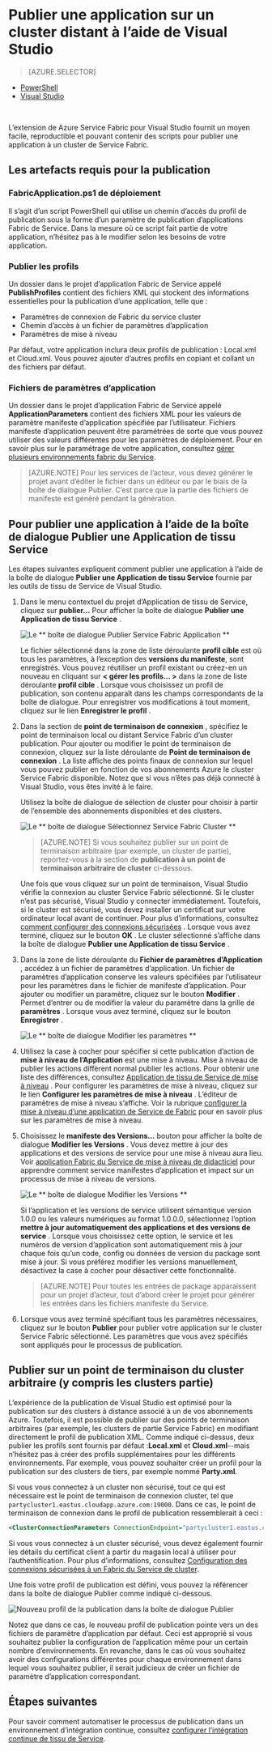 <properties
    pageTitle="Publier une application sur un cluster distant avec Visual Studio | Microsoft Azure"
    description="Découvrez comment publier une application à un cluster de tissu de service distant à l’aide de Visual Studio."
    services="service-fabric"
    documentationCenter="na"
    authors="cawams"
    manager="timlt"
    editor="" />

<tags
    ms.service="multiple"
    ms.devlang="dotnet"
    ms.topic="article"
    ms.tgt_pltfrm="na"
    ms.workload="multiple"
    ms.date="07/29/2016"
    ms.author="cawa" />

# <a name="publish-an-application-to-a-remote-cluster-by-using-visual-studio"></a>Publier une application sur un cluster distant à l’aide de Visual Studio

> [AZURE.SELECTOR]
- [PowerShell](service-fabric-deploy-remove-applications.md)
- [Visual Studio](service-fabric-publish-app-remote-cluster.md)

<br/>

L’extension de Azure Service Fabric pour Visual Studio fournit un moyen facile, reproductible et pouvant contenir des scripts pour publier une application à un cluster de Service Fabric.

## <a name="the-artifacts-required-for-publishing"></a>Les artefacts requis pour la publication

### <a name="deploy-fabricapplicationps1"></a>FabricApplication.ps1 de déploiement

Il s’agit d’un script PowerShell qui utilise un chemin d’accès du profil de publication sous la forme d’un paramètre de publication d’applications Fabric de Service. Dans la mesure où ce script fait partie de votre application, n’hésitez pas à le modifier selon les besoins de votre application.

### <a name="publish-profiles"></a>Publier les profils

Un dossier dans le projet d’application Fabric de Service appelé **PublishProfiles** contient des fichiers XML qui stockent des informations essentielles pour la publication d’une application, telle que :

- Paramètres de connexion de Fabric du service cluster
- Chemin d’accès à un fichier de paramètres d’application
- Paramètres de mise à niveau

Par défaut, votre application inclura deux profils de publication : Local.xml et Cloud.xml. Vous pouvez ajouter d’autres profils en copiant et collant un des fichiers par défaut.

### <a name="application-parameter-files"></a>Fichiers de paramètres d’application

Un dossier dans le projet d’application Fabric de Service appelé **ApplicationParameters** contient des fichiers XML pour les valeurs de paramètre manifeste d’application spécifiée par l’utilisateur. Fichiers manifeste d’application peuvent être paramétrées de sorte que vous pouvez utiliser des valeurs différentes pour les paramètres de déploiement. Pour en savoir plus sur le paramétrage de votre application, consultez [gérer plusieurs environnements fabric du Service](service-fabric-manage-multiple-environment-app-configuration.md).

>[AZURE.NOTE] Pour les services de l’acteur, vous devez générer le projet avant d’éditer le fichier dans un éditeur ou par le biais de la boîte de dialogue Publier. C’est parce que la partie des fichiers de manifeste est généré pendant la génération.

## <a name="to-publish-an-application-by-using-the-publish-service-fabric-application-dialog-box"></a>Pour publier une application à l’aide de la boîte de dialogue Publier une Application de tissu Service

Les étapes suivantes expliquent comment publier une application à l’aide de la boîte de dialogue **Publier une Application de tissu Service** fournie par les outils de tissu de Service de Visual Studio.

1. Dans le menu contextuel du projet d’Application de tissu de Service, cliquez sur **publier...** Pour afficher la boîte de dialogue **Publier une Application de tissu Service** .

    ![Le ** boîte de dialogue Publier Service Fabric Application **][0]

    Le fichier sélectionné dans la zone de liste déroulante **profil cible** est où tous les paramètres, à l’exception des **versions du manifeste**, sont enregistrés. Vous pouvez réutiliser un profil existant ou créez-en un nouveau en cliquant sur **< gérer les profils... >** dans la zone de liste déroulante **profil cible** . Lorsque vous choisissez un profil de publication, son contenu apparaît dans les champs correspondants de la boîte de dialogue. Pour enregistrer vos modifications à tout moment, cliquez sur le lien **Enregistrer le profil** .    

2. Dans la section de **point de terminaison de connexion** , spécifiez le point de terminaison local ou distant Service Fabric d’un cluster publication. Pour ajouter ou modifier le point de terminaison de connexion, cliquez sur la liste déroulante de **Point de terminaison de connexion** . La liste affiche des points finaux de connexion sur lequel vous pouvez publier en fonction de vos abonnements Azure le cluster Service Fabric disponible. Notez que si vous n’êtes pas déjà connecté à Visual Studio, vous êtes invité à le faire.

    Utilisez la boîte de dialogue de sélection de cluster pour choisir à partir de l’ensemble des abonnements disponibles et des clusters.

    ![Le ** boîte de dialogue Sélectionnez Service Fabric Cluster **][1]

    >[AZURE.NOTE] Si vous souhaitez publier sur un point de terminaison arbitraire (par exemple, un cluster de partie), reportez-vous à la section de **publication à un point de terminaison arbitraire de cluster** ci-dessous.

    Une fois que vous cliquez sur un point de terminaison, Visual Studio vérifie la connexion au cluster Service Fabric sélectionné. Si le cluster n’est pas sécurisé, Visual Studio y connecter immédiatement. Toutefois, si le cluster est sécurisé, vous devez installer un certificat sur votre ordinateur local avant de continuer. Pour plus d’informations, consultez [comment configurer des connexions sécurisées](service-fabric-visualstudio-configure-secure-connections.md) . Lorsque vous avez terminé, cliquez sur le bouton **OK** . Le cluster sélectionné s’affiche dans la boîte de dialogue **Publier une Application de tissu Service** .

3. Dans la zone de liste déroulante du **Fichier de paramètres d’Application** , accédez à un fichier de paramètres d’application. Un fichier de paramètres d’application conserve les valeurs spécifiées par l’utilisateur pour les paramètres dans le fichier de manifeste d’application. Pour ajouter ou modifier un paramètre, cliquez sur le bouton **Modifier** . Permet d’entrer ou de modifier la valeur du paramètre dans la grille de **paramètres** . Lorsque vous avez terminé, cliquez sur le bouton **Enregistrer** .

    ![Le ** boîte de dialogue Modifier les paramètres **][2]

4. Utilisez la case à cocher pour spécifier si cette publication d’action de **mise à niveau de l’Application** est une mise à niveau. Mise à niveau de publier les actions diffèrent normal publier les actions. Pour obtenir une liste des différences, consultez [Application de tissu de Service de mise à niveau](service-fabric-application-upgrade.md) . Pour configurer les paramètres de mise à niveau, cliquez sur le lien **Configurer les paramètres de mise à niveau** . L’éditeur de paramètres de mise à niveau s’affiche. Voir la rubrique [configurer la mise à niveau d’une application de Service de Fabric](service-fabric-visualstudio-configure-upgrade.md) pour en savoir plus sur les paramètres de mise à niveau.

5. Choisissez le **manifeste des Versions...** bouton pour afficher la boîte de dialogue **Modifier les Versions** . Vous devez mettre à jour des applications et des versions de service pour une mise à niveau aura lieu. Voir [application Fabric du Service de mise à niveau de didacticiel](service-fabric-application-upgrade-tutorial.md) pour apprendre comment service manifestes d’application et impact sur un processus de mise à niveau de versions.

    ![Le ** boîte de dialogue Modifier les Versions **][3]

    Si l’application et les versions de service utilisent sémantique version 1.0.0 ou les valeurs numériques au format 1.0.0.0, sélectionnez l’option **mettre à jour automatiquement des applications et des versions de service** . Lorsque vous choisissez cette option, le service et les numéros de version d’application sont automatiquement mis à jour chaque fois qu’un code, config ou données de version du package sont mise à jour. Si vous préférez modifier les versions manuellement, désactivez la case à cocher pour désactiver cette fonctionnalité.

    >[AZURE.NOTE] Pour toutes les entrées de package apparaissent pour un projet d’acteur, tout d’abord créer le projet pour générer les entrées dans les fichiers manifeste du Service.

6. Lorsque vous avez terminé spécifiant tous les paramètres nécessaires, cliquez sur le bouton **Publier** pour publier votre application sur le cluster Service Fabric sélectionné. Les paramètres que vous avez spécifiés sont appliqués pour le processus de publication.

## <a name="publish-to-an-arbitrary-cluster-endpoint-including-party-clusters"></a>Publier sur un point de terminaison du cluster arbitraire (y compris les clusters partie)

L’expérience de la publication de Visual Studio est optimisé pour la publication sur des clusters à distance associé à un de vos abonnements Azure. Toutefois, il est possible de publier sur des points de terminaison arbitraires (par exemple, les clusters de partie Service Fabric) en modifiant directement le profil de publication XML. Comme indiqué ci-dessus, deux publier les profils sont fournis par défaut :**Local.xml** et **Cloud.xml**--mais n’hésitez pas à créer des profils supplémentaires pour les différents environnements. Par exemple, vous pouvez souhaiter créer un profil pour la publication sur des clusters de tiers, par exemple nommé **Party.xml**.

Si vous vous connectez à un cluster non sécurisé, tout ce qui est nécessaire est le point de terminaison de connexion cluster, tel que `partycluster1.eastus.cloudapp.azure.com:19000`. Dans ce cas, le point de terminaison de connexion dans le profil de publication ressemblerait à ceci :

```XML
<ClusterConnectionParameters ConnectionEndpoint="partycluster1.eastus.cloudapp.azure.com:19000" />
```

  Si vous vous connectez à un cluster sécurisé, vous devez également fournir les détails du certificat client à partir du magasin local à utiliser pour l’authentification. Pour plus d’informations, consultez [Configuration des connexions sécurisées à un Fabric du Service de cluster](service-fabric-visualstudio-configure-secure-connections.md).

  Une fois votre profil de publication est défini, vous pouvez la référencer dans la boîte de dialogue Publier comme indiqué ci-dessous.

  ![Nouveau profil de la publication dans la boîte de dialogue Publier][4]

  Notez que dans ce cas, le nouveau profil de publication pointe vers un des fichiers de paramètre d’application par défaut. Ceci est approprié si vous souhaitez publier la configuration de l’application même pour un certain nombre d’environnements. En revanche, dans le cas où vous souhaitez avoir des configurations différentes pour chaque environnement dans lequel vous souhaitez publier, il serait judicieux de créer un fichier de paramètre d’application correspondant.

## <a name="next-steps"></a>Étapes suivantes

Pour savoir comment automatiser le processus de publication dans un environnement d’intégration continue, consultez [configurer l’intégration continue de tissu de Service](service-fabric-set-up-continuous-integration.md).


[0]: ./media/service-fabric-publish-app-remote-cluster/PublishDialog.png
[1]: ./media/service-fabric-publish-app-remote-cluster/SelectCluster.png
[2]: ./media/service-fabric-publish-app-remote-cluster/EditParams.png
[3]: ./media/service-fabric-publish-app-remote-cluster/EditVersions.png
[4]: ./media/service-fabric-publish-app-remote-cluster/publish-to-party-cluster.png
